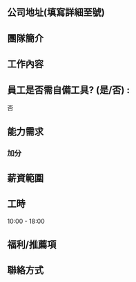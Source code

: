 ## 公司地址(填寫詳細至號)

## 團隊簡介

## 工作內容

## 員工是否需自備工具? (是/否) :
否

## 能力需求

### 加分

## 薪資範圍

## 工時
10:00 - 18:00

## 福利/推薦項

## 聯絡方式
